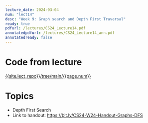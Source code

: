 ```yaml
---
lecture_date: 2024-03-04
num: "lect14"
desc: "Week 9: Graph search and Depth First Traversal"
ready: true
pdfurl: /lectures/CS24_Lecture14.pdf
annotatedpdfurl: /lectures/CS24_Lecture14_ann.pdf
annotatedready: false
---
```


# Code from lecture
[{{site.lect_repo}}/tree/main/{{page.num}}]({{site.lect_repo}}/tree/main/{{page.num}})

# Topics
* Depth First Search
* Link to handout: <https://bit.ly/CS24-W24-Handout-Graphs-DFS>


